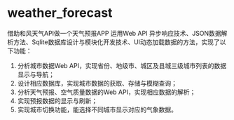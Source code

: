# weather_forecast

借助和风天气API做一个天气预报APP
运用Web API 异步响应技术、JSON数据解析方法、Sqlite数据库设计与模块化开发技术、UI动态加载数据的方法，实现了以下功能： 
1. 分析城市数据Web API，实现省份、地级市、城区及县城三级城市列表的数据显示与导航； 
2. 设计相应数据库，实现城市数据的获取、存储与模糊查询； 
3. 分析天气预报、空气质量数据的Web API，实现相应数据的解析； 
4. 实现预报数据的显示与刷新； 
5. 实现城市切换功能，能选择不同城市显示对应的气象数据。
